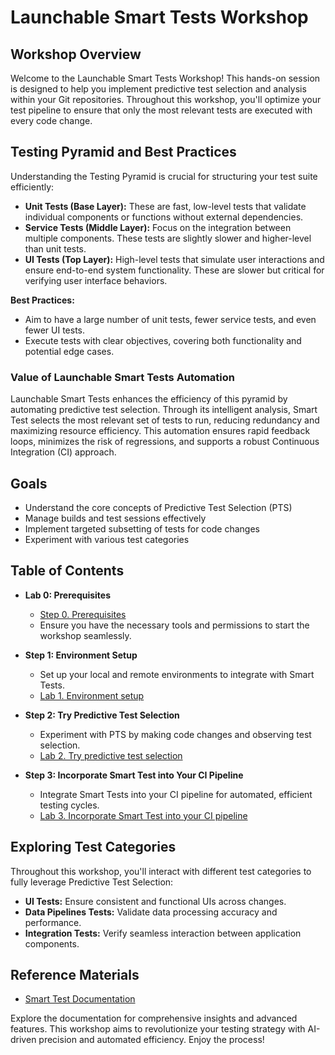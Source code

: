 
# Launchable Smart Tests Workshop

## Workshop Overview

Welcome to the Launchable Smart Tests Workshop! This hands-on session is designed to help you implement predictive test selection and analysis within your Git repositories. Throughout this workshop, you'll optimize your test pipeline to ensure that only the most relevant tests are executed with every code change.

## Testing Pyramid and Best Practices

Understanding the Testing Pyramid is crucial for structuring your test suite efficiently:

- **Unit Tests (Base Layer):** These are fast, low-level tests that validate individual components or functions without external dependencies.
- **Service Tests (Middle Layer):** Focus on the integration between multiple components. These tests are slightly slower and higher-level than unit tests.
- **UI Tests (Top Layer):** High-level tests that simulate user interactions and ensure end-to-end system functionality. These are slower but critical for verifying user interface behaviors.

**Best Practices:**
- Aim to have a large number of unit tests, fewer service tests, and even fewer UI tests.
- Execute tests with clear objectives, covering both functionality and potential edge cases.

### Value of Launchable Smart Tests Automation

Launchable Smart Tests enhances the efficiency of this pyramid by automating predictive test selection. Through its intelligent analysis, Smart Test selects the most relevant set of tests to run, reducing redundancy and maximizing resource efficiency. This automation ensures rapid feedback loops, minimizes the risk of regressions, and supports a robust Continuous Integration (CI) approach.

## Goals

- Understand the core concepts of Predictive Test Selection (PTS)
- Manage builds and test sessions effectively
- Implement targeted subsetting of tests for code changes
- Experiment with various test categories

## Table of Contents





- **Lab 0: Prerequisites**
  - [Step 0. Prerequisites](HANDSON0.md)
  - Ensure you have the necessary tools and permissions to start the workshop seamlessly.

- **Step 1: Environment Setup**
  - Set up your local and remote environments to integrate with Smart Tests.
  - [Lab 1. Environment setup](HANDSON1.md)

- **Step 2: Try Predictive Test Selection**
  - Experiment with PTS by making code changes and observing test selection.
  - [Lab 2. Try predictive test selection](HANDSON2.md)
- **Step 3: Incorporate Smart Test into Your CI Pipeline**
  - Integrate Smart Tests into your CI pipeline for automated, efficient testing cycles.
  - [Lab 3. Incorporate Smart Test into your CI pipeline](HANDSON3.md)

## Exploring Test Categories

Throughout this workshop, you'll interact with different test categories to fully leverage Predictive Test Selection:

- **UI Tests:** Ensure consistent and functional UIs across changes.
- **Data Pipelines Tests:** Validate data processing accuracy and performance.
- **Integration Tests:** Verify seamless interaction between application components.

## Reference Materials

- [Smart Test Documentation](https://app.launchableinc.com/)

Explore the documentation for comprehensive insights and advanced features. This workshop aims to revolutionize your testing strategy with AI-driven precision and automated efficiency. Enjoy the process!
